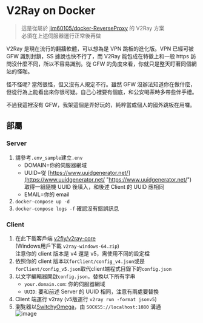 # V2Ray on Docker

> 這是從屬於 [jim60105/docker-ReverseProxy](https://github.com/jim60105/docker-ReverseProxy) 的 V2Ray 方案\
必須在上述伺服器運行正常後再做

V2Ray 是現在流行的翻牆軟體，可以想為是 VPN 跳板的進化版。VPN 已經可被 GFW 識別封鎖，SS 據說也快不行了，而 V2Ray 能包成在特徵上和一般 https 訪問沒什麼不同，所以不容易識別。從 GFW 的角度來看，你就只是整天盯著同個網站的怪咖。

怪不怪呢? 當然很怪，但又沒有人規定不行。雖然 GFW 沒辦法知道你在做什麼，但從行為上能看出來你很可疑。自己心裡要有個底，和公安喝茶時多帶些伴手禮。

不過我這裡沒有 GFW，我架這個是弄好玩的，純粹當成個人的國外跳板在用囉。

## 部屬

### Server

1. 請參考`.env_sample`建立`.env`
   * DOMAIN=你的伺服器網域
   * UUID=從 [https://www.uuidgenerator.net/](https://www.uuidgenerator.net/ "https://www.uuidgenerator.net/") 取得一組隨機 UUID 後填入，和後述 Client 的 UUID 應相同
   * EMAIL=你的 email
1. `docker-compose up -d`
1. `docker-compose logs -f` 確認沒有錯誤訊息

### Client

1. 在此下載客戶端 [v2fly/v2ray-core](https://github.com/v2fly/v2ray-core/releases/latest)\
   (Windows用戶下載 `v2ray-windows-64.zip`)\
   注意你的 client 版本是 v4 還是 v5，需使用不同的設定檔
1. 依照你的 client 版本以`forClient/config_v4.json`或是`forClient/config_v5.json`取代client端程式目錄下的`config.json`
1. 以文字編輯器開啟`config.json`，替換以下所有字串
   * `your.domain.com`: 你的伺服器網域
   * `UUID`: 要和前述 Server 的 UUID 相同，注意有兩處要替換
1. Client 端運行 v2ray (v5版運行 `v2ray run -format jsonv5`)
1. 瀏覧器以[SwitchyOmega](https://chrome.google.com/webstore/detail/proxy-switchyomega/padekgcemlokbadohgkifijomclgjgif?hl=zh-TW)，由 `SOCKS5://localhost:1080` 溝通\
   ![image](https://user-images.githubusercontent.com/16995691/156827558-7404d795-2ae9-47e8-bcbf-9b0d8e9eda8f.png)
